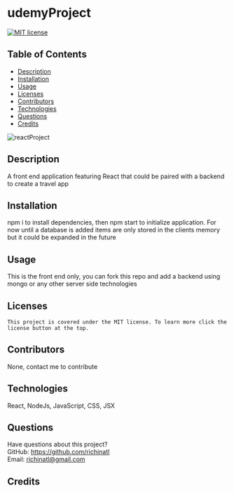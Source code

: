# udemyProject

[![MIT license](https://img.shields.io/badge/License-MIT-blue.svg)](https://lbesson.mit-license.org/)

## Table of Contents

- [Description](#description)
- [Installation](#installation)
- [Usage](#usage)
- [Licenses](#licenses)
- [Contributors](#contributors)
- [Technologies](#technologies)
- [Questions](#questions)
- [Credits](#credits)


![reactProject](https://user-images.githubusercontent.com/95508564/170802143-56b02092-2f2e-4f9c-aea8-06b1980605f1.png)


## Description

A front end application featuring React that could be paired with a backend to create a travel app

## Installation

npm i to install dependencies, then npm start to initialize application. For now until a database is added items are only stored in the clients memory but it could be expanded in the future

## Usage

This is the front end only, you can fork this repo and add a backend using mongo or any other server side technologies 

## Licenses

    This project is covered under the MIT license. To learn more click the license button at the top.

## Contributors

None, contact me to contribute

## Technologies

React, NodeJs, JavaScript, CSS, JSX

## Questions

Have questions about this project?  
 GitHub: https://github.com/richinatl  
 Email: richinatl@gmail.com

## Credits
